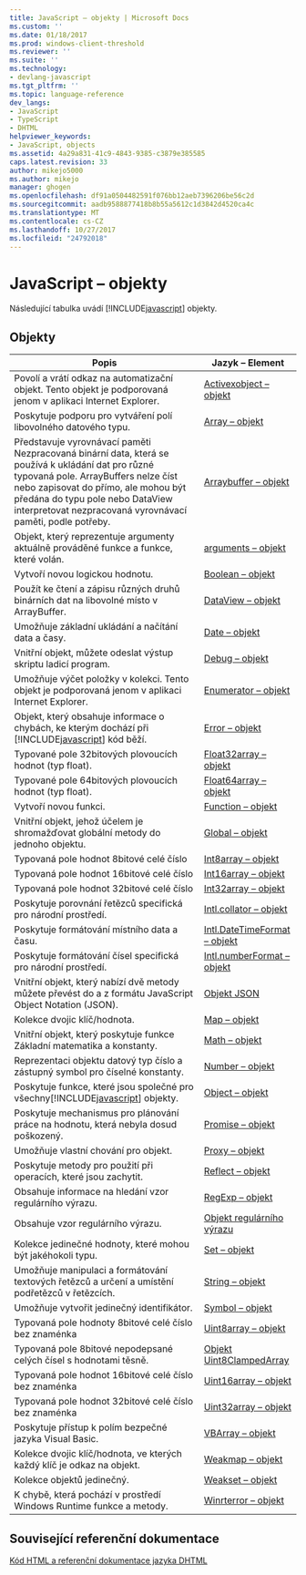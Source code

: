 ```yaml
---
title: JavaScript – objekty | Microsoft Docs
ms.custom: ''
ms.date: 01/18/2017
ms.prod: windows-client-threshold
ms.reviewer: ''
ms.suite: ''
ms.technology:
- devlang-javascript
ms.tgt_pltfrm: ''
ms.topic: language-reference
dev_langs:
- JavaScript
- TypeScript
- DHTML
helpviewer_keywords:
- JavaScript, objects
ms.assetid: 4a29a831-41c9-4843-9385-c3879e385585
caps.latest.revision: 33
author: mikejo5000
ms.author: mikejo
manager: ghogen
ms.openlocfilehash: df91a0504482591f076bb12aeb7396206be56c2d
ms.sourcegitcommit: aadb9588877418b8b55a5612c1d3842d4520ca4c
ms.translationtype: MT
ms.contentlocale: cs-CZ
ms.lasthandoff: 10/27/2017
ms.locfileid: "24792018"
---
```

# <a name="javascript-objects"></a>JavaScript – objekty
Následující tabulka uvádí [!INCLUDE[javascript](../../javascript/includes/javascript-md.md)] objekty.  
  
## <a name="objects"></a>Objekty  
  
|Popis|Jazyk – Element|  
|-----------------|----------------------|  
|Povolí a vrátí odkaz na automatizační objekt. Tento objekt je podporovaná jenom v aplikaci Internet Explorer.|[Activexobject – objekt](../../javascript/reference/activexobject-object-javascript.md)|  
|Poskytuje podporu pro vytváření polí libovolného datového typu.|[Array – objekt](../../javascript/reference/array-object-javascript.md)|  
|Představuje vyrovnávací paměti Nezpracovaná binární data, která se používá k ukládání dat pro různé typovaná pole. ArrayBuffers nelze číst nebo zapisovat do přímo, ale mohou být předána do typu pole nebo DataView interpretovat nezpracovaná vyrovnávací paměti, podle potřeby.|[Arraybuffer – objekt](../../javascript/reference/arraybuffer-object.md)|  
|Objekt, který reprezentuje argumenty aktuálně prováděné funkce a funkce, které volán.|[arguments – objekt](../../javascript/reference/arguments-object-javascript.md)|  
|Vytvoří novou logickou hodnotu.|[Boolean – objekt](../../javascript/reference/boolean-object-javascript.md)|  
|Použít ke čtení a zápisu různých druhů binárních dat na libovolné místo v ArrayBuffer.|[DataView – objekt](../../javascript/reference/dataview-object.md)|  
|Umožňuje základní ukládání a načítání data a časy.|[Date – objekt](../../javascript/reference/date-object-javascript.md)|  
|Vnitřní objekt, můžete odeslat výstup skriptu ladicí program.|[Debug – objekt](../../javascript/reference/debug-object-javascript.md)|  
|Umožňuje výčet položky v kolekci. Tento objekt je podporovaná jenom v aplikaci Internet Explorer.|[Enumerator – objekt](../../javascript/reference/enumerator-object-javascript.md)|  
|Objekt, který obsahuje informace o chybách, ke kterým dochází při [!INCLUDE[javascript](../../javascript/includes/javascript-md.md)] kód běží.|[Error – objekt](../../javascript/reference/error-object-javascript.md)|  
|Typované pole 32bitových plovoucích hodnot (typ float).|[Float32array – objekt](../../javascript/reference/float32array-object.md)|  
|Typované pole 64bitových plovoucích hodnot (typ float).|[Float64array – objekt](../../javascript/reference/float64array-object.md)|  
|Vytvoří novou funkci.|[Function – objekt](../../javascript/reference/function-object-javascript.md)|  
|Vnitřní objekt, jehož účelem je shromažďovat globální metody do jednoho objektu.|[Global – objekt](../../javascript/reference/global-object-javascript.md)|  
|Typovaná pole hodnot 8bitové celé číslo|[Int8array – objekt](../../javascript/reference/int8array-object.md)|  
|Typovaná pole hodnot 16bitové celé číslo|[Int16array – objekt](../../javascript/reference/int16array-object.md)|  
|Typovaná pole hodnot 32bitové celé číslo|[Int32array – objekt](../../javascript/reference/int32array-object.md)|  
|Poskytuje porovnání řetězců specifická pro národní prostředí.|[Intl.collator – objekt](../../javascript/reference/intl-collator-object-javascript.md)|  
|Poskytuje formátování místního data a času.|[Intl.DateTimeFormat – objekt](../../javascript/reference/intl-datetimeformat-object-javascript.md)|  
|Poskytuje formátování čísel specifická pro národní prostředí.|[Intl.numberFormat – objekt](../../javascript/reference/intl-numberformat-object-javascript.md)|  
|Vnitřní objekt, který nabízí dvě metody můžete převést do a z formátu JavaScript Object Notation (JSON).|[Objekt JSON](../../javascript/reference/json-object-javascript.md)|  
|Kolekce dvojic klíč/hodnota.|[Map – objekt](../../javascript/reference/map-object-javascript.md)|  
|Vnitřní objekt, který poskytuje funkce Základní matematika a konstanty.|[Math – objekt](../../javascript/reference/math-object-javascript.md)|  
|Reprezentaci objektu datový typ číslo a zástupný symbol pro číselné konstanty.|[Number – objekt](../../javascript/reference/number-object-javascript.md)|  
|Poskytuje funkce, které jsou společné pro všechny[!INCLUDE[javascript](../../javascript/includes/javascript-md.md)] objekty.|[Object – objekt](../../javascript/reference/object-object-javascript.md)|  
|Poskytuje mechanismus pro plánování práce na hodnotu, která nebyla dosud poškozený.|[Promise – objekt](../../javascript/reference/promise-object-javascript.md)|  
|Umožňuje vlastní chování pro objekt.|[Proxy – objekt](../../javascript/reference/proxy-object-javascript.md)|  
|Poskytuje metody pro použití při operacích, které jsou zachytit.|[Reflect – objekt](../../javascript/reference/reflect-object-javascript.md)|  
|Obsahuje informace na hledání vzor regulárního výrazu.|[RegExp – objekt](../../javascript/reference/regexp-object-javascript.md)|  
|Obsahuje vzor regulárního výrazu.|[Objekt regulárního výrazu](../../javascript/reference/regular-expression-object-javascript.md)|  
|Kolekce jedinečné hodnoty, které mohou být jakéhokoli typu.|[Set – objekt](../../javascript/reference/set-object-javascript.md)|  
|Umožňuje manipulaci a formátování textových řetězců a určení a umístění podřetězců v řetězcích.|[String – objekt](../../javascript/reference/string-object-javascript.md)|  
|Umožňuje vytvořit jedinečný identifikátor.|[Symbol – objekt](../../javascript/reference/symbol-object-javascript.md)|  
|Typovaná pole hodnoty 8bitové celé číslo bez znaménka|[Uint8array – objekt](../../javascript/reference/uint8array-object.md)|  
|Typovaná pole 8bitové nepodepsané celých čísel s hodnotami těsně.|[Objekt Uint8ClampedArray](../../javascript/reference/uint8clampedarray-object-javascript.md)|  
|Typovaná pole hodnot 16bitové celé číslo bez znaménka|[Uint16array – objekt](../../javascript/reference/uint16array-object.md)|  
|Typovaná pole hodnot 32bitové celé číslo bez znaménka|[Uint32array – objekt](../../javascript/reference/uint32array-object.md)|  
|Poskytuje přístup k polím bezpečné jazyka Visual Basic.|[VBArray – objekt](../../javascript/reference/vbarray-object-javascript.md)|  
|Kolekce dvojic klíč/hodnota, ve kterých každý klíč je odkaz na objekt.|[Weakmap – objekt](../../javascript/reference/weakmap-object-javascript.md)|  
|Kolekce objektů jedinečný.|[Weakset – objekt](../../javascript/reference/weakset-object-javascript.md)|  
|K chybě, která pochází v prostředí Windows Runtime funkce a metody.|[Winrterror – objekt](../../javascript/reference/winrterror-object-javascript.md)|  
  
## <a name="related-reference"></a>Související referenční dokumentace  
 [Kód HTML a referenční dokumentace jazyka DHTML](http://go.microsoft.com/fwlink/?LinkId=148095)